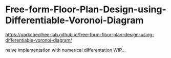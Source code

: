 # Free-form-Floor-Plan-Design-using-Differentiable-Voronoi-Diagram

https://parkcheolhee-lab.github.io/free-form-floor-plan-design-using-differentiable-voronoi-diagram/


naive implementation with numerical differentation WIP...

